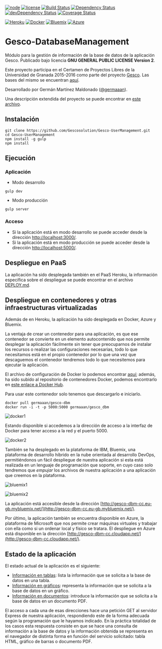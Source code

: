 [![node](https://img.shields.io/badge/node-4.2.2-blue.svg)](https://nodejs.org/en/) [![license](https://img.shields.io/badge/license-GPL%202.0-blue.svg)](https://www.gnu.org/licenses/gpl-2.0.html) [![Build Status](https://img.shields.io/travis/Gescosolution/Gesco-DatabaseManagement/master.svg?style=flat&label=Linux%20build)](https://travis-ci.org/Gescosolution/Gesco-DatabaseManagement) [![Dependency Status](https://img.shields.io/david/Gescosolution/Gesco-DatabaseManagement.svg?style=flat)](https://david-dm.org/Gescosolution/Gesco-DatabaseManagement) [![devDependency Status](https://img.shields.io/david/dev/Gescosolution/Gesco-DatabaseManagement.svg?style=flat)](https://david-dm.org/Gescosolution/Gesco-DatabaseManagement#info=devDependencies) [![Coverage Status](https://img.shields.io/coveralls/Gescosolution/Gesco-DatabaseManagement.svg?style=flat)](https://coveralls.io/r/Gescosolution/Gesco-DatabaseManagement?branch=master)

[![Heroku](https://www.herokucdn.com/deploy/button.png)](http://gescodbm.herokuapp.com/) [![Docker](https://dl.dropboxusercontent.com/s/s2bk0bksp92rtuq/docker.png)](https://hub.docker.com/r/germaaan/gesco-dbm/) [![Bluemix](https://dl.dropboxusercontent.com/s/hohwfjmewjnrj5h/bluemix.png)](http://gesco-dbm-cc.eu-gb.mybluemix.net/) [![Azure](https://dl.dropboxusercontent.com/s/j84biv6peog6vkc/azure.png)](http://gesco-dbm-cc.cloudapp.net/)

# Gesco-DatabaseManagement
Módulo para la gestión de información de la base de datos de la aplicación Gesco. Publicado bajo licencia **GNU GENERAL PUBLIC LICENSE Version 2**.

Este proyecto participa en el Certamen de Proyectos Libres de la Universidad de Granada 2015-2016 como parte del proyecto [Gesco](https://github.com/Gescosolution/Gesco). Las bases del mismo se encuentran [aquí](https://docs.google.com/document/d/16UsdUV_XXuPUh-Imz4PSgh-2ES_YaAJpZ8fNrbTVpMA/edit).

Desarrollado por Germán Martínez Maldonado ([@germaaan](https://github.com/germaaan)).

Una descripción extendida del proyecto se puede encontrar en [este archivo](INFO.md).

## Instalación

```
git clone https://github.com/Gescosolution/Gesco-UserManagement.git
cd Gesco-UserManagement
npm install -g gulp
npm install
```

## Ejecución
### Aplicación
- Modo desarrollo

```
gulp dev
```

- Modo producción

```
gulp server
```

### Acceso
- Si la aplicación está en modo desarrollo se puede acceder desde la dirección [http://localhost:3000/](http://localhost:3000/).
- Si la aplicación está en modo producción se puede acceder desde la dirección [http://localhost:5000/](http://localhost:5000/).

## Despliegue en PaaS
La aplicación ha sido desplegada también en el PaaS Heroku, la información específica sobre el despliegue se puede encontrar en el archivo [DEPLOY.md](DEPLOY.md).

## Despliegue en contenedores y otras infraestructuras virtualizadas
Además de en Heroku, la aplicación ha sido desplegada en Docker, Azure y Bluemix.

La ventaja de crear un contenedor para una aplicación, es que ese contenedor se convierte en un elemento autocontenido que nos permite desplegar la aplicación fácilmente sin tener que preocuparnos de instalar los recursos o realizar las configuraciones necesarias, todo lo que necesitamos está en el propio contenedor por lo que una vez que descaguemos el contenedor tendremos todo lo que necesitemos para ejecutar la aplicación.

El archivo de configuración de Docker lo podemos encontrar [aquí](Dockerfile); además, ha sido subido al repositorio de contenedores Docker, podemos encontrarlo en [este enlace a Docker Hub](https://hub.docker.com/r/germaaan/gesco-dbm/).

Para usar este contenedor solo tenemos que descargarlo e iniciarlo.

```
docker pull germaaan/gesco-dbm
docker run -i -t -p 5000:5000 germaaan/gesco_dbm
```

![docker1](https://dl.dropboxusercontent.com/s/zxy4e393quqvgyf/docker1.png)

Estando disponible si accedemos a la dirección de acceso a la interfaz de Docker para tener acceso a la red y el puerto 5000.

![docker2](https://dl.dropboxusercontent.com/s/lq2a1h6hok01kak/docker2.png)

También se ha desplegado en la plataforma de IBM, Bluemix, una plataforma de desarrollo híbrido en la nube orientada al desarrollo DevOps, permitiéndonos un fácil despliegue de nuestra aplicación si esta está realizada en un lenguaje de programación que soporte, en cuyo caso solo tendremos que _empujar_ los archivos de nuestra aplicación a una aplicación que creemos en la plataforma.

![bluemix1](https://dl.dropboxusercontent.com/s/3zj4e06rzuntnez/bluemix1.png)

![bluemix2](https://dl.dropboxusercontent.com/s/lsw6gjmwqz8xvff/bluemix2.png)

La aplicación está accesible desde la dirección [http://gesco-dbm-cc.eu-gb.mybluemix.net/](http://gesco-dbm-cc.eu-gb.mybluemix.net/).

Por último, la aplicación también se encuentra disponible en Azure, la plataforma de Microsoft que nos permite crear máquinas virtuales y trabajar con ella como si un ordenar local y físico se tratara. El despliegue en Azure está disponible en la dirección [http://gesco-dbm-cc.cloudapp.net/](http://gesco-dbm-cc.cloudapp.net/).

## Estado de la aplicación
El estado actual de la aplicación es el siguiente:
- [Información en tablas](http://gescodbm.herokuapp.com/): lista la información que se solicita a la base de datos en una tabla.
- [Información en gráficos](http://gescodbm.herokuapp.com/graficos): representa la información que se solicita a la base de datos en un gráfico.
- [Información en documentos](http://gescodbm.herokuapp.com/informes): introduce la información que se solicita a la base de datos en un documento PDF.

El acceso a cada una de esas direcciones hace una petición GET al servidor Express de nuestra aplicación, respondiendo este de la forma adecuada según la programación que le hayamos indicado. En la práctica totalidad de los casos esta respuesta consiste en que se hace una consulta de información a la base de datos y la información obtenida se representa en el navegador de distinta forma en función del servicio solicitado: tabla HTML, gráfico de barras o documento PDF.
